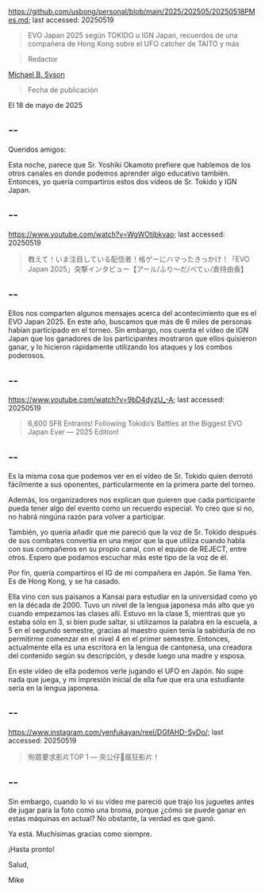 https://github.com/usbong/personal/blob/main/2025/202505/20250518PMes.md; last accessed: 20250519

> EVO Japan 2025 según TOKIDO u IGN Japan, recuerdos de una compañera de Hong Kong sobre el UFO catcher de TAITO y más

> Redactor

[Michael B. Syson](https://www.linkedin.com/in/michaelsyson/)

> Fecha de publicación

El 18 de mayo de 2025

## --

Queridos amigos:

Esta noche, parece que Sr. Yoshiki Okamoto prefiere que hablemos de los otros canales en donde podemos aprender algo educativo también. Entonces, yo quería compartiros estos dos vídeos de Sr. Tokido y IGN Japan.

## --

https://www.youtube.com/watch?v=WgWOtjbkvao; last accessed: 20250519

> 教えて！いま注目している配信者！格ゲーにハマったきっかけ！「EVO Japan 2025」突撃インタビュー【アール/ふり～だ/べてぃ/倉持由香】 

## --

Ellos nos comparten algunos mensajes acerca del acontecimiento que es el EVO Japan 2025. En este año, buscamos que más de 6 miles de personas habían participado en el torneo. Sin embargo, nos cuenta el vídeo de IGN Japan que los ganadores de los participantes mostraron que ellos quisieron ganar, y lo hicieron rápidamente utilizando los ataques y los combos poderosos. 

## --

https://www.youtube.com/watch?v=9bD4dyzU_-A; last accessed: 20250519

> 6,600 SF6 Entrants! Following Tokido’s Battles at the Biggest EVO Japan Ever — 2025 Edition! 

## --

Es la misma cosa que podemos ver en el vídeo de Sr. Tokido quien derrotó fácilmente a sus oponentes, particularmente en la primera parte del torneo. 

Además, los organizadores nos explican que quieren que cada participante pueda tener algo del evento como un recuerdo especial. Yo creo que si no, no habrá ningúna razón para volver a participar.

También, yo quería añadir que me pareció que la voz de Sr. Tokido después de sus combates convertía en una mejor que la que utiliza cuando habla con sus compañeros en su propio canal, con el equipo de REJECT, entre otros. Espero que podamos escuchar más este tipo de la voz de él.

Por fin, quería compartiros el IG de mi compañera en Japón. Se llama Yen. Es de Hong Kong, y se ha casado. 

Ella vino con sus paisanos a Kansai para estudiar en la universidad como yo en la década de 2000. Tuvo un nivel de la lengua japonesa más alto que yo cuando empezamos las clases allí. Estuvo en la clase 5, mientras que yo estaba sólo en 3, si bien pude saltar, si utilizamos la palabra en la escuela, a 5 en el segundo semestre, gracias al maestro quien tenía la sabiduría de no permitirme comenzar en el nivel 4 en el primer semestre. Entonces, actualmente ella es una escritora en la lengua de cantonesa, una creadora del contenido según su descripción, y desde luego una madre y esposa.

En este vídeo de ella podemos verle jugando el UFO en Japón. No supe nada que juega, y mi impresión inicial de ella fue que era una estudiante seria en la lengua japonesa.

## --

https://www.instagram.com/yenfukayan/reel/DGfAHD-SyDo/; last accessed: 20250519

> 徇眾要求影片TOP 1 — 夾公仔🧸瘋狂影片！

## --

Sin embargo, cuando lo vi su vídeo me pareció que trajo los juguetes antes de jugar para la foto como una broma, porque ¿cómo se puede ganar en estas máquinas en actual? No obstante, la verdad es que ganó.

Ya está. Muchísimas gracias como siempre.

¡Hasta pronto!

Salud,

Mike
